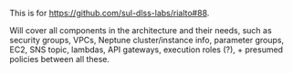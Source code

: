 This is for https://github.com/sul-dlss-labs/rialto#88.

Will cover all components in the architecture and their needs, such as security groups, VPCs, Neptune cluster/instance info, parameter groups, EC2, SNS topic, lambdas, API gateways, execution roles (?), + presumed policies between all these.